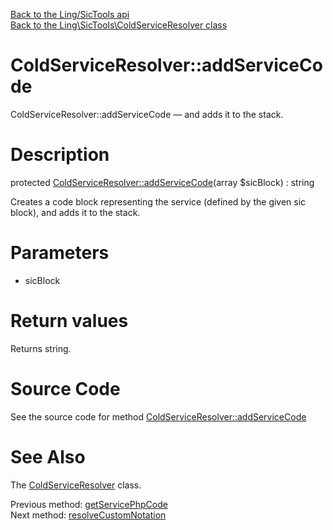 [Back to the Ling/SicTools api](https://github.com/lingtalfi/SicTools/blob/master/doc/api/Ling/SicTools.md)<br>
[Back to the Ling\SicTools\ColdServiceResolver class](https://github.com/lingtalfi/SicTools/blob/master/doc/api/Ling/SicTools/ColdServiceResolver.md)


ColdServiceResolver::addServiceCode
================



ColdServiceResolver::addServiceCode — and adds it to the stack.




Description
================


protected [ColdServiceResolver::addServiceCode](https://github.com/lingtalfi/SicTools/blob/master/doc/api/Ling/SicTools/ColdServiceResolver/addServiceCode.md)(array $sicBlock) : string




Creates a code block representing the service (defined by the given sic block),
and adds it to the stack.




Parameters
================


- sicBlock

    


Return values
================

Returns string.








Source Code
===========
See the source code for method [ColdServiceResolver::addServiceCode](https://github.com/lingtalfi/SicTools/blob/master/ColdServiceResolver.php#L128-L246)


See Also
================

The [ColdServiceResolver](https://github.com/lingtalfi/SicTools/blob/master/doc/api/Ling/SicTools/ColdServiceResolver.md) class.

Previous method: [getServicePhpCode](https://github.com/lingtalfi/SicTools/blob/master/doc/api/Ling/SicTools/ColdServiceResolver/getServicePhpCode.md)<br>Next method: [resolveCustomNotation](https://github.com/lingtalfi/SicTools/blob/master/doc/api/Ling/SicTools/ColdServiceResolver/resolveCustomNotation.md)<br>

